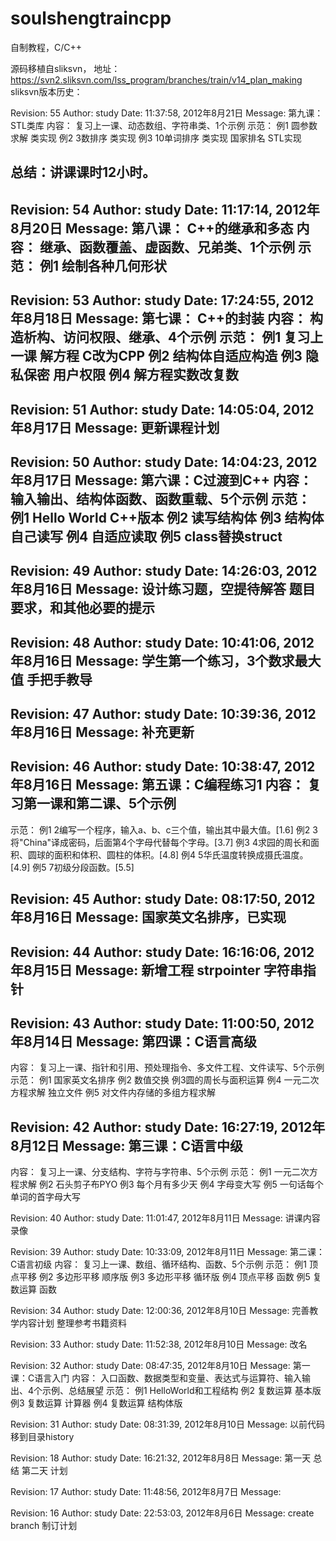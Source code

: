 soulshengtraincpp
=================

自制教程，C/C++

源码移植自sliksvn，
地址：https://svn2.sliksvn.com/lss_program/branches/train/v14_plan_making
sliksvn版本历史：

Revision: 55
Author: study
Date: 11:37:58, 2012年8月21日
Message:
第九课： STL类库
内容：
复习上一课、动态数组、字符串类、1个示例
示范：
例1  圆参数求解 类实现
例2	3数排序 类实现
例3	10单词排序 类实现
国家排名 STL实现

总结：讲课课时12小时。
----

Revision: 54
Author: study
Date: 11:17:14, 2012年8月20日
Message:
第八课： C++的继承和多态
内容：
继承、函数覆盖、虚函数、兄弟类、1个示例
示范：
例1	绘制各种几何形状
----

Revision: 53
Author: study
Date: 17:24:55, 2012年8月18日
Message:
第七课： C++的封装
内容：
构造析构、访问权限、继承、4个示例
示范：
例1	复习上一课 解方程 C改为CPP
例2	结构体自适应构造
例3	隐私保密 用户权限
例4	解方程实数改复数 
----

Revision: 51
Author: study
Date: 14:05:04, 2012年8月17日
Message:
更新课程计划
----

Revision: 50
Author: study
Date: 14:04:23, 2012年8月17日
Message:
第六课：C过渡到C++ 
内容：
输入输出、结构体函数、函数重载、5个示例
示范：
例1	Hello World C++版本
例2	读写结构体
例3	结构体自己读写
例4	自适应读取
例5	class替换struct
----

Revision: 49
Author: study
Date: 14:26:03, 2012年8月16日
Message:
设计练习题，空提待解答
题目要求，和其他必要的提示
----

Revision: 48
Author: study
Date: 10:41:06, 2012年8月16日
Message:
学生第一个练习，3个数求最大值
手把手教导
----

Revision: 47
Author: study
Date: 10:39:36, 2012年8月16日
Message:
补充更新
----

Revision: 46
Author: study
Date: 10:38:47, 2012年8月16日
Message:
第五课：C编程练习1
内容：
复习第一课和第二课、5个示例
----
示范：
例1   2编写一个程序，输入a、b、c三个值，输出其中最大值。[1.6]
例2   3将"China"译成密码，后面第4个字母代替每个字母。[3.7]
例3   4求园的周长和面积、圆球的面积和体积、圆柱的体积。[4.8]
例4   5华氏温度转换成摄氏温度。[4.9]
例5   7初级分段函数。[5.5]


Revision: 45
Author: study
Date: 08:17:50, 2012年8月16日
Message:
国家英文名排序，已实现
----

Revision: 44
Author: study
Date: 16:16:06, 2012年8月15日
Message:
新增工程 strpointer
字符串指针
----

Revision: 43
Author: study
Date: 11:00:50, 2012年8月14日
Message:
第四课：C语言高级
----
内容：
复习上一课、指针和引用、预处理指令、多文件工程、文件读写、5个示例
示范：
例1 国家英文名排序
例2 数值交换
例3圆的周长与面积运算
例4 一元二次方程求解 独立文件
例5 对文件内存储的多组方程求解

Revision: 42
Author: study
Date: 16:27:19, 2012年8月12日
Message:
第三课：C语言中级
----
内容：
复习上一课、分支结构、字符与字符串、5个示例
示范：
例1 一元二次方程求解
例2 石头剪子布PYO
例3 每个月有多少天
例4 字母变大写
例5 一句话每个单词的首字母大写

Revision: 40
Author: study
Date: 11:01:47, 2012年8月11日
Message:
讲课内容录像

Revision: 39
Author: study
Date: 10:33:09, 2012年8月11日
Message:
第二课：C语言初级
内容：
复习上一课、数组、循环结构、函数、5个示例
示范：
例1 顶点平移
例2 多边形平移 顺序版
例3 多边形平移 循环版
例4 顶点平移 函数
例5 复数运算 函数

Revision: 34
Author: study
Date: 12:00:36, 2012年8月10日
Message:
完善教学内容计划
整理参考书籍资料

Revision: 33
Author: study
Date: 11:52:38, 2012年8月10日
Message:
改名

Revision: 32
Author: study
Date: 08:47:35, 2012年8月10日
Message:
第一课：C语言入门
内容：
入口函数、数据类型和变量、表达式与运算符、输入输出、4个示例、总结展望
示范：
例1 HelloWorld和工程结构
例2 复数运算 基本版
例3 复数运算 计算器
例4 复数运算 结构体版

Revision: 31
Author: study
Date: 08:31:39, 2012年8月10日
Message:
以前代码移到目录history

Revision: 18
Author: study
Date: 16:21:32, 2012年8月8日
Message:
第一天 总结
第二天 计划

Revision: 17
Author: study
Date: 11:48:56, 2012年8月7日
Message:

Revision: 16
Author: study
Date: 22:53:03, 2012年8月6日
Message:
create branch
制订计划

